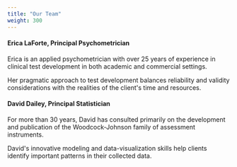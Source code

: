 ```yaml
---
title: "Our Team"
weight: 300
---
```


#### Erica LaForte, Principal Psychometrician

Erica is an applied psychometrician with over 25 years of experience in clinical test development in both academic and commercial settings.

Her pragmatic approach to test development balances reliability and validity considerations with the realities of the client's time and resources. 




#### David Dailey, Principal Statistician

For more than 30 years, David has consulted primarily on the development and publication of the Woodcock-Johnson family of assessment instruments.

David's innovative modeling and data-visualization skills help clients identify important patterns in their collected data.
